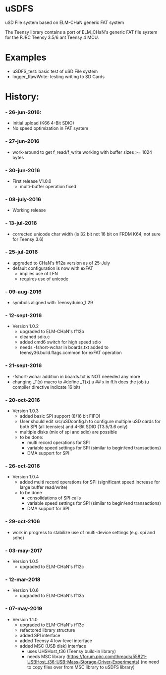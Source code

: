 # uSDFS
uSD File system based on ELM-CHaN generic FAT system

The Teensy library contains a port of ELM_CHaN's generic FAT file system for the PJRC Teensy 3.5/6 ant Teensy 4 MCU.

# Examples
* uSDFS_test: basic test of uSD File system
* logger_RawWrite: testing writing to SD Cards

# History:
### - 26-jun-2016: 
* Initial upload (K66 4-Bit SDIO)
* No speed optimization in FAT system

### - 27-jun-2016
* work-around to get f_read/f_write working with buffer sizes >= 1024 bytes
    
### - 30-jun-2016
* First release V1.0.0
	* multi-buffer operation fixed
	
### - 08-july-2016
* Working release
	
### - 13-jul-2016
* corrected unicode char width (is 32 bit not 16 bit on FRDM K64, not sure for Teensy 3.6)

### - 25-jul-2016
* upgraded to CHaN's ff12a version as of 25-July
* default configuration is now with exFAT
	* implies use of LFN
	* requires use of unicode

### - 09-aug-2016
* symbols aligned with Teensyduino_1.29

### - 12-sept-2016
* Version 1.0.2
	* upgraded to ELM-CHaN's ff12b
	* cleaned sdio.c
	* added cmd6 switch for high speed sdio
	* needs -fshort-wchar  in boards.txt added to teensy36.build.flags.common for exFAT operation
	
### - 21-sept-2016
* -fshort-wchar  addition in boards.txt is NOT neeeded any more
* changing _T(x) macro to #define _T(x) u ## x in ff.h does the job  (u compiler directive indicate 16 bit)

### - 20-oct-2016
* Version 1.0.3
	* added basic SPI support (8/16 bit FIFO)
	* User should edit src/uSDconfig.h to configure multiple uSD cards for both SPI (all teensies) and 4-Bit SDIO (T3.5/3.6 only)
	* multiple disks (mix of spi and sdio) are possible
	* to be done: 
		* multi record operations for SPI
		* variable speed settings for SPI (similar to begin/end transactions)
		* DMA support for SPI

### - 26-oct-2016
* Version 1.0.4
	* added multi record operations for SPI (significant speed increase for large buffer read/write)
	* to be done
		* consolidations of SPI calls
		* variable speed settings for SPI (similar to begin/end transactions)
		* DMA support for SPI

### - 29-oct-2106
* work in progress to stabilize use of multi-device settings (e.g. spi and sdhc)

### - 03-may-2017
* Version 1.0.5
	* upgraded to ELM-CHaN's ff12c
		
### - 12-mar-2018
* Version 1.0.6
	* upgraded to ELM-CHaN's ff13a
		
### - 07-may-2019
* Version 1.1.0
	* upgraded to ELM-CHaN's ff13c
	* refactored library structure
	* added SPI interface
	* added Teensy 4 low-level interface
	* added MSC (USB disk) interface
		* uses UHSHost_t36 (Teensy build-in library)
		* needs MSC library (https://forum.pjrc.com/threads/55821-USBHost_t36-USB-Mass-Storage-Driver-Experiments) (no need to copy files over from MSC library to uSDFS library)
